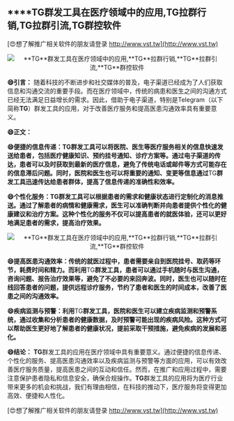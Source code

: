 ## ****TG**群发工具在医疗领域中的应用,**TG**拉群行销,**TG**拉群引流,**TG**群控软件**

[😍想了解推广相关软件的朋友请登录 http://www.vst.tw](http://www.vst.tw)

 <center><img src="https://vst.tw/MP4/tuiguang/png/1.png" alt="**TG**群发工具在医疗领域中的应用,**TG**拉群行销,**TG**拉群引流,**TG**群控软件"></center>

**😄引言：**
随着科技的不断进步和社交媒体的普及，电子渠道已经成为了人们获取信息和沟通交流的重要手段。而在医疗领域中，传统的病患和医生之间的沟通方式已经无法满足日益增长的需求。因此，借助于电子渠道，特别是Telegram（以下简称**TG**）群发工具的应用，对于改善医疗服务和提高医患沟通效率具有重要意义。

**😄正文：**

**😄便捷的信息传递：**TG**群发工具可以将医院、医生等医疗服务相关的信息快速发送给患者，包括医疗健康知识、预约挂号通知、诊疗方案等。通过电子渠道的传达，患者可以及时获取到最新的医疗信息，避免了传统电话或邮件等方式可能存在的信息滞后问题。同时，医院和医生也可以将重要的通知、变更等信息通过**TG**群发工具迅速传达给患者群体，提高了信息传递的准确性和效率。**

**😄个性化服务：**TG**群发工具可以根据患者的需求和健康状态进行定制化的消息推送。通过了解患者的病情和健康需求，医生可以准确判断并向患者提供个性化的健康建议和治疗方案。这种个性化的服务不仅可以提高患者的就医体验，还可以更好地满足患者的需求，提高治疗效果。**

 <center><img src="https://vst.tw/MP4/tuiguang/png/5.png" alt="**TG**群发工具在医疗领域中的应用,**TG**拉群行销,**TG**拉群引流,**TG**群控软件"></center>

**😄提高医患沟通效率：传统的就医过程中，患者需要亲自到医院挂号、取药等环节，耗费时间和精力。而利用**TG**群发工具，患者可以通过手机随时与医生沟通，咨询问题、报告治疗效果等，避免了不必要的来回奔波。同时，医生也可以随时在线回答患者的问题，提供远程诊疗服务，节约了患者和医生的时间成本，改善了医患之间的沟通效率。**

**😄疾病监测与预警：利用**TG**群发工具，医院和医生可以建立疾病监测和预警系统，通过收集和分析患者的健康数据，及时预警可能出现的疾病风险。这种方式可以帮助医生更好地了解患者的健康状况，提前采取干预措施，避免疾病的发展和恶化。**

**😄结论：**
**TG**群发工具的应用在医疗领域中具有重要意义。通过便捷的信息传递、个性化的服务、提高医患沟通效率以及疾病监测与预警等方面的应用，可以有效改善医疗服务质量，提高医患之间的互动和信任。然而，在推广和应用过程中，需要注意保护患者隐私和信息安全，确保合规操作。**TG**群发工具的应用将为医疗行业带来更多的机会和挑战，我们有理由相信，在科技的推动下，医疗服务将变得更加高效、便捷和人性化。

[😍想了解推广相关软件的朋友请登录 http://www.vst.tw](http://www.vst.tw)



